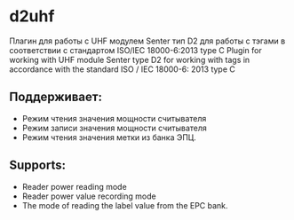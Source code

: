 # d2uhf

Плагин для работы с UHF модулем Senter тип D2 для работы с тэгами в соответствии с стандартом ISO/IEC 18000-6:2013 type C
Plugin for working with UHF module Senter type D2 for working with tags in accordance with the standard ISO / IEC 18000-6: 2013 type C

## Поддерживает:
- Режим чтения значения мощности считывателя
- Режим записи значения мощности считывателя
- Режим чтения значения метки из банка ЭПЦ.

## Supports:
- Reader power reading mode
- Reader power value recording mode
- The mode of reading the label value from the EPC bank.

